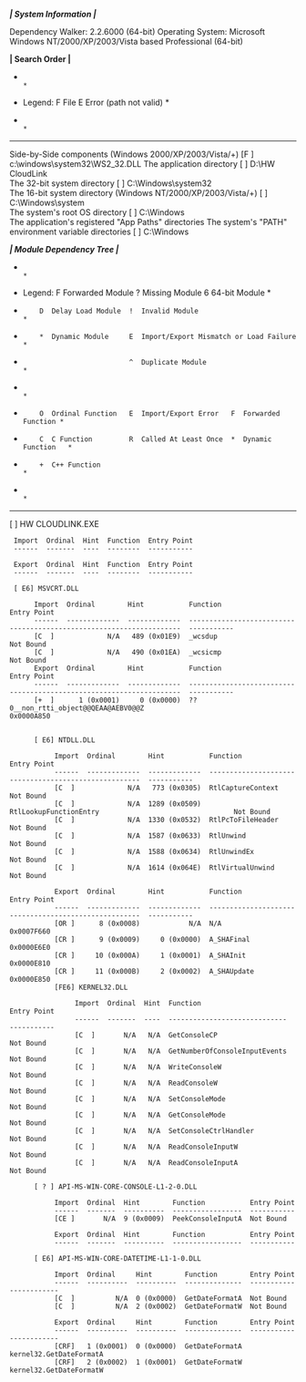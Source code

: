 *****************************| System Information |*****************************

Dependency Walker:       2.2.6000 (64-bit)
Operating System:        Microsoft Windows NT/2000/XP/2003/Vista based Professional (64-bit)


********************************| Search Order |********************************
*                                                                              *
* Legend: F  File                     E  Error (path not valid)                *
*                                                                              *
********************************************************************************

Side-by-Side components (Windows 2000/XP/2003/Vista/+)
   [F ] c:\windows\system32\WS2_32.DLL
The application directory
   [  ] D:\HW CloudLink\
The 32-bit system directory
   [  ] C:\Windows\system32\
The 16-bit system directory (Windows NT/2000/XP/2003/Vista/+)
   [  ] C:\Windows\system\
The system's root OS directory
   [  ] C:\Windows\
The application's registered "App Paths" directories
The system's "PATH" environment variable directories
   [  ] C:\Windows

***************************| Module Dependency Tree |***************************
*                                                                              *
* Legend: F  Forwarded Module   ?  Missing Module        6  64-bit Module      *
*         D  Delay Load Module  !  Invalid Module                              *
*         *  Dynamic Module     E  Import/Export Mismatch or Load Failure      *
*                               ^  Duplicate Module                            *
*                                                                              *
*         O  Ordinal Function   E  Import/Export Error   F  Forwarded Function *
*         C  C Function         R  Called At Least Once  *  Dynamic Function   *
*         +  C++ Function                                                      *
*                                                                              *
********************************************************************************

[   ] HW CLOUDLINK.EXE

     Import  Ordinal  Hint  Function  Entry Point
     ------  -------  ----  --------  -----------

     Export  Ordinal  Hint  Function  Entry Point
     ------  -------  ----  --------  -----------

     [ E6] MSVCRT.DLL

          Import  Ordinal        Hint           Function                                                              Entry Point
          ------  -------------  -------------  --------------------------------------------------------------------  -----------
          [C  ]             N/A   489 (0x01E9)  _wcsdup                                                               Not Bound
          [C  ]             N/A   490 (0x01EA)  _wcsicmp                                                              Not Bound
          Export  Ordinal        Hint           Function                                                              Entry Point
          ------  -------------  -------------  --------------------------------------------------------------------  -----------
          [+  ]      1 (0x0001)     0 (0x0000)  ??0__non_rtti_object@@QEAA@AEBV0@@Z                                   0x0000A850


          [ E6] NTDLL.DLL

               Import  Ordinal        Hint           Function                                               Entry Point
               ------  -------------  -------------  -----------------------------------------------------  -----------
               [C  ]             N/A   773 (0x0305)  RtlCaptureContext                                      Not Bound
               [C  ]             N/A  1289 (0x0509)  RtlLookupFunctionEntry                                 Not Bound
               [C  ]             N/A  1330 (0x0532)  RtlPcToFileHeader                                      Not Bound
               [C  ]             N/A  1587 (0x0633)  RtlUnwind                                              Not Bound
               [C  ]             N/A  1588 (0x0634)  RtlUnwindEx                                            Not Bound
               [C  ]             N/A  1614 (0x064E)  RtlVirtualUnwind                                       Not Bound

               Export  Ordinal        Hint           Function                                               Entry Point
               ------  -------------  -------------  -----------------------------------------------------  -----------
               [OR ]      8 (0x0008)            N/A  N/A                                                    0x0007F660
               [CR ]      9 (0x0009)     0 (0x0000)  A_SHAFinal                                             0x0000E6E0
               [CR ]     10 (0x000A)     1 (0x0001)  A_SHAInit                                              0x0000E810
               [CR ]     11 (0x000B)     2 (0x0002)  A_SHAUpdate                                            0x0000E850
               [FE6] KERNEL32.DLL

                    Import  Ordinal  Hint  Function                       Entry Point
                    ------  -------  ----  -----------------------------  -----------
                    [C  ]       N/A   N/A  GetConsoleCP                   Not Bound
                    [C  ]       N/A   N/A  GetNumberOfConsoleInputEvents  Not Bound
                    [C  ]       N/A   N/A  WriteConsoleW                  Not Bound
                    [C  ]       N/A   N/A  ReadConsoleW                   Not Bound
                    [C  ]       N/A   N/A  SetConsoleMode                 Not Bound
                    [C  ]       N/A   N/A  GetConsoleMode                 Not Bound
                    [C  ]       N/A   N/A  SetConsoleCtrlHandler          Not Bound
                    [C  ]       N/A   N/A  ReadConsoleInputW              Not Bound
                    [C  ]       N/A   N/A  ReadConsoleInputA              Not Bound

          [ ? ] API-MS-WIN-CORE-CONSOLE-L1-2-0.DLL

               Import  Ordinal  Hint        Function           Entry Point
               ------  -------  ----------  -----------------  -----------
               [CE ]       N/A  9 (0x0009)  PeekConsoleInputA  Not Bound

               Export  Ordinal  Hint        Function           Entry Point
               ------  -------  ----------  -----------------  -----------

          [ E6] API-MS-WIN-CORE-DATETIME-L1-1-0.DLL

               Import  Ordinal     Hint        Function        Entry Point
               ------  ----------  ----------  --------------  -----------------------
               [C  ]          N/A  0 (0x0000)  GetDateFormatA  Not Bound
               [C  ]          N/A  2 (0x0002)  GetDateFormatW  Not Bound

               Export  Ordinal     Hint        Function        Entry Point
               ------  ----------  ----------  --------------  -----------------------
               [CRF]   1 (0x0001)  0 (0x0000)  GetDateFormatA  kernel32.GetDateFormatA
               [CRF]   2 (0x0002)  1 (0x0001)  GetDateFormatW  kernel32.GetDateFormatW
